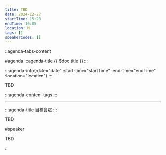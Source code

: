 ```yaml
---
title: TBD
date: 2024-12-27
startTime: 15:20
endTime: 16:05
location: M
tags: []
speakerCodes: []
---
```


::agenda-tabs-content
<!--議程資訊-->
#agenda
:::agenda-title
{{ $doc.title }}
:::

:::agenda-info{:date="date" :start-time="startTime" :end-time="endTime" :location="location"}
:::

<!--議程資訊(內容)-->
TBD

:::agenda-content-tags
:::

---

:::agenda-title
目標會眾
:::

<!--目標會眾(內容)-->
TBD

<!--講者介紹-->
#speaker
<!--講者介紹(內容)-->
TBD

::
